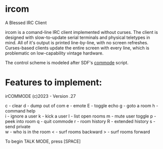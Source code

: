 # ircom

A Blessed IRC Client

ircom is a comand-line IRC client implemented without curses. The client is designed with slow-to-update serial terminals and physical teletypes in mind. All of it's output is printed line-by-line, with no screen refreshes. Curses-based clients update the entire screen with every line, which is problematic on low-capability vintage hardware.

The control scheme is modeled after SDF's [commode](http://jwodder.freeshell.org/sdf/commands.html) script.

# Features to implement:

irCOMMODE (c)2023 - Version .27

  c - clear                d - dump out of com      e - emote
  E - toggle echo          g - goto a room          h - command help         
  i - ignore a user        k - kick a user          l - list open rooms
  m - mute user toggle     p - peek into room       q - quit commode
  r - room history         R - extended history     s - send private         
  w - who is in the room   < - surf rooms backward  > - surf rooms forward

To begin TALK MODE, press [SPACE]


